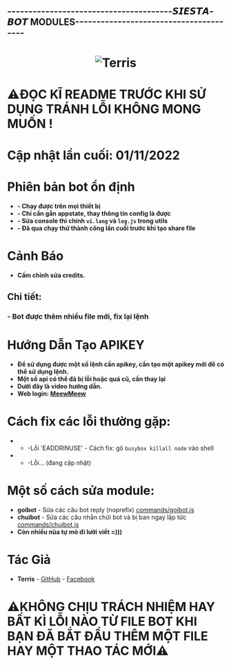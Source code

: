 ## ---------------------------------------𝙎𝙄𝙀𝙎𝙏𝘼-𝘽𝙊𝙏 MODULES---------------------------------------
<h1 align="center">
	<img src="https://i.imgur.com/Zm5psnf.png" alt="Terris">
</h1>

# ⚠️ĐỌC KĨ README TRƯỚC KHI SỬ DỤNG TRÁNH LỖI KHÔNG MONG MUỐN !

# Cập nhật lần cuối: 01/11/2022

# Phiên bản bot ổn định
- **- Chạy được trên mọi thiết bị**
- **- Chỉ cần gắn appstate, thay thông tin config là được**
- **- Sửa console thì chỉnh `vi.lang` và `log.js` trong utils**
- **- Đã qua chạy thử thành công lần cuối trước khi tạo share file**

# Cảnh Báo
- **Cấm chỉnh sửa credits.**

## Chi tiết:
### - Bot được thêm nhiều file mới, fix lại lệnh

# Hướng Dẫn Tạo APIKEY
- **Để sử dụng được một số lệnh cần apikey, cần tạo một apikey mới để có thể sử dụng lệnh.**
- **Một số api có thể đã bị lỗi hoặc quá cũ, cần thay lại**
- **Dưới đây là video hướng dẫn.**
- **Web login: [MeewMeew](https://mewdev.pro/site)**

# Cách fix các lỗi thường gặp:
- * -Lỗi 'EADDRINUSE' - Cách fix: gõ `busybox killall node` vào shell
- * -Lỗi... (đang cập nhật)

# Một số cách sửa module:
- **goibot** - Sửa các câu bot reply (noprefix) [commands/goibot.js](modules/commands/goibot.js)
- **chuibot** - Sửa các câu nhắn chửi bot và bị ban ngay lập tức [commands/chuibot.js](modules/commands/chuibot.js) 
- **Còn nhiều nũa tự mò đi lười viết =)))**

# Tác Giả
- **Terris** - [GitHub](https://github.com/Hoang0901) - [Facebook](https://www.facebook.com/t.hoang0901/)

# ⚠️KHÔNG CHỊU TRÁCH NHIỆM HAY BẤT KÌ LỖI NÀO TỪ FILE BOT KHI BẠN ĐÃ BẮT ĐẦU THÊM MỘT FILE HAY MỘT THAO TÁC MỚI⚠️
